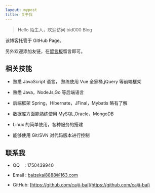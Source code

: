 ```yaml
---
layout: mypost
title: 关于我
---
```


> Hello 陌生人，欢迎访问 bid000 Blog

该博客托管于 GitHub Page。

另外欢迎添加友链，在[留言板](chat.html)留言即可。

## 相关技能

- 熟悉 JavaScript 语言， 熟练使用 Vue 全家桶,jQuery 等前端框架

- 熟悉 Java，NodeJs,Go 等后端语言

- 后端框架 Spring，Hibernate，JFinal，Mybatis 略有了解

- 数据库方面能熟练使用 MySQL,Oracle，MongoDB

- Linux 的简单使用，各种服务的搭建

- 能够使用 Git/SVN 对代码版本进行控制

## 联系我

- QQ&nbsp;&nbsp;&nbsp;&nbsp;: 1750439940

- Email&nbsp;: [baizekai8888@163.com](http://www.baidu.com)

- GitHub: [https://github.com/caiji-bai](https://github.com/caiji-bai)
